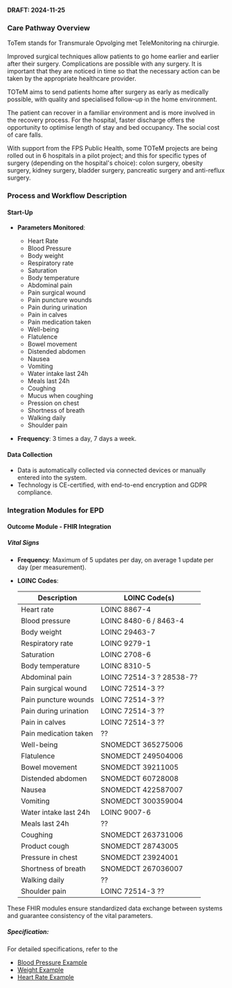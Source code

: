 **DRAFT: 2024-11-25**

### Care Pathway Overview

ToTem stands for Transmurale Opvolging met TeleMonitoring na chirurgie.

Improved surgical techniques allow patients to go home earlier and earlier after their surgery. Complications are possible with any surgery. It is important that they are noticed in time so that the necessary action can be taken by the appropriate healthcare provider.

TOTeM aims to send patients home after surgery as early as medically possible, with quality and specialised follow-up in the home environment. 

The patient can recover in a familiar environment and is more involved in the recovery process. For the hospital, faster discharge offers the opportunity to optimise length of stay and bed occupancy. The social cost of care falls.

With support from the FPS Public Health, some TOTeM projects are being rolled out in 6 hospitals in a pilot project; and this for specific types of surgery (depending on the hospital's choice): colon surgery, obesity surgery, kidney surgery, bladder surgery, pancreatic surgery and anti-reflux surgery.

### Process and Workflow Description

#### Start-Up

- **Parameters Monitored**:
  - Heart Rate
  - Blood Pressure
  - Body weight
  - Respiratory rate
  - Saturation
  - Body temperature
  - Abdominal pain
  - Pain surgical wound
  - Pain puncture wounds
  - Pain during urination
  - Pain in calves
  - Pain medication taken
  - Well-being
  - Flatulence
  - Bowel movement
  - Distended abdomen
  - Nausea
  - Vomiting
  - Water intake last 24h
  - Meals last 24h
  - Coughing
  - Mucus when coughing
  - Pression on chest
  - Shortness of breath
  - Walking daily
  - Shoulder pain

- **Frequency**: 3 times a day, 7 days a week.

#### Data Collection

- Data is automatically collected via connected devices or manually entered into the system.
- Technology is CE-certified, with end-to-end encryption and GDPR compliance.

### Integration Modules for EPD

#### Outcome Module - FHIR Integration

##### Vital Signs

- **Frequency**: Maximum of 5 updates per day, on average 1 update per day (per measurement).
- **LOINC Codes**:

  | Description               | LOINC Code(s)            |
  | --------------------------| ------------------------ |
  | Heart rate                | LOINC 8867-4             |
  | Blood pressure            | LOINC 8480-6 / 8463-4    |
  | Body weight               | LOINC 29463-7            |
  | Respiratory rate          | LOINC 9279-1             |
  | Saturation                | LOINC 2708-6             |
  | Body temperature          | LOINC 8310-5             |
  | Abdominal pain            | LOINC 72514-3 ? 28538-7? |
  | Pain surgical wound       | LOINC 72514-3 ??         |
  | Pain puncture wounds      | LOINC 72514-3 ??         |
  | Pain during urination     | LOINC 72514-3 ??         |
  | Pain in calves            | LOINC 72514-3 ??         |
  | Pain medication taken     | ??                       |
  | Well-being                 | SNOMEDCT 365275006       |
  | Flatulence                | SNOMEDCT 249504006       |
  | Bowel movement            | SNOMEDCT 39211005        |
  | Distended abdomen         | SNOMEDCT 60728008        |
  | Nausea                    | SNOMEDCT 422587007       |
  | Vomiting                  | SNOMEDCT 300359004       |
  | Water intake last 24h     | LOINC 9007-6             |
  | Meals last 24h            | ??                       |
  | Coughing                  | SNOMEDCT 263731006       |
  | Product cough             | SNOMEDCT 28743005        |
  | Pressure in chest         | SNOMEDCT 23924001        |
  | Shortness of breath       | SNOMEDCT 267036007       |
  | Walking daily             | ??                       |
  | Shoulder pain             | LOINC 72514-3 ??         |

These FHIR modules ensure standardized data exchange between systems and guarantee consistency of the vital parameters.

##### Specification:

For detailed specifications, refer to the

- [Blood Pressure Example](./Observation-BloodPressureExample.html)
- [Weight Example](./Observation-BodyWeightExample.html)
- [Heart Rate Example](./Observation-HeartRateExample.html)
